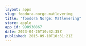 ```yaml
---
layout: apps
slug: foodora-norge-matlevering
title: "foodora Norge: Matlevering"
store: apple
app_id: 998930867
date: 2023-04-26T10:42:35Z
published: 2015-09-10T10:31:21Z
---
```

